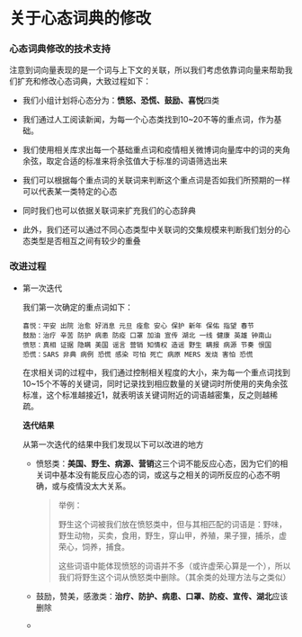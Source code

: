 # 关于心态词典的修改

### 心态词典修改的技术支持

注意到词向量表现的是一个词与上下文的关联，所以我们考虑依靠词向量来帮助我们扩充和修改心态词典，大致过程如下：

- 我们小组计划将心态分为：**愤怒、恐慌、鼓励、喜悦**四类

- 我们通过人工阅读新闻，为每一个心态类找到10~20不等的重点词，作为基础。
- 我们使用相关库求出每一个基础重点词和疫情相关微博词向量库中的词的夹角余弦，取定合适的标准来将余弦值大于标准的词语筛选出来

- 我们可以根据每个重点词的关联词来判断这个重点词是否如我们所预期的一样可以代表某一类特定的心态
- 同时我们也可以依据关联词来扩充我们的心态辞典
- 此外，我们还可以通过不同心态类型中关联词的交集规模来判断我们划分的心态类型是否相互之间有较少的重叠

### 改进过程

- 第一次迭代

  我们第一次确定的重点词如下：

  ```
  喜悦：平安 出院 治愈 好消息 元旦 痊愈 安心 保护 新年 保佑 指望 春节
  鼓励：治疗 辛苦 防护 病患 防疫 口罩 加油 宣传 湖北 一线 健康 英雄 钟南山
  愤怒：真相 证据 隐瞒 美国 谣言 营销 知情权 造谣 野生 瞒报 病源 节奏 恨国
  恐慌：SARS 非典 病例 恐慌 感染 可怕 死亡 病原 MERS 发烧 害怕 恐慌
  ```

  在求相关词的过程中，我们通过控制相关程度的大小，来为每一个重点词找到10~15个不等的关键词，同时记录找到相应数量的关键词时所使用的夹角余弦标准，这个标准越接近1，就表明该关键词附近的词语越密集，反之则越稀疏。

  **迭代结果**

  从第一次迭代的结果中我们发现以下可以改进的地方

  - 愤怒类：**美国、野生、病源、营销**这三个词不能反应心态，因为它们的相关词中基本没有能反应心态的词，或这与之相关的词所反应的心态不明确，或与疫情没太大关系。

    >举例：
    >
    >野生这个词被我们放在愤怒类中，但与其相匹配的词语是：野味，野生动物，买卖，食用，野生，穿山甲，养殖，果子狸，捕杀，虚荣心，饲养，捕食。
    >
    >这些词语中能体现愤怒的词语并不多（或许虚荣心算是一个），所以我们将野生这个词从愤怒类中删除。（其余类的处理方法与之类似）

  - 鼓励，赞美，感激类：**治疗、防护、病患、口罩、防疫、宣传、湖北**应该删除
  - 